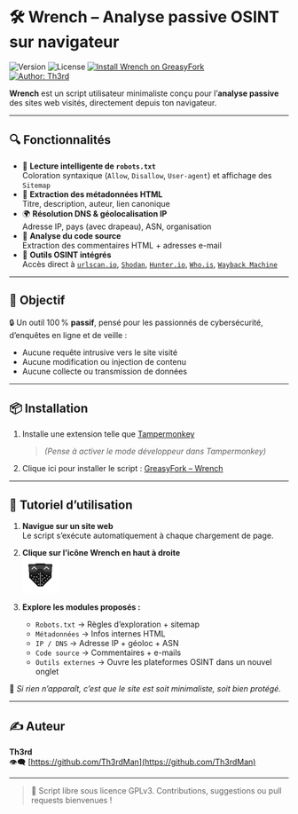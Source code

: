 # 🛠 Wrench – Analyse passive OSINT sur navigateur

![Version](https://img.shields.io/badge/Version-2.9-blue)
![License](https://img.shields.io/badge/License-GPLv3-teal)
[![Install Wrench on GreasyFork](https://img.shields.io/badge/Install-GreasyFork-red.svg)](https://greasyfork.org/fr/scripts/538478-wrench)  
[![Author: Th3rd](https://img.shields.io/badge/github-Th3rdMan-181717?logo=github)](https://github.com/Th3rdMan)

**Wrench** est un script utilisateur minimaliste conçu pour l’**analyse passive** des sites web visités, directement depuis ton navigateur.

---

## 🔍 Fonctionnalités

- 📜 **Lecture intelligente de `robots.txt`**  
  Coloration syntaxique (`Allow`, `Disallow`, `User-agent`) et affichage des `Sitemap`
- 🧠 **Extraction des métadonnées HTML**  
  Titre, description, auteur, lien canonique
- 🌍 **Résolution DNS & géolocalisation IP**  
  Adresse IP, pays (avec drapeau), ASN, organisation
- 🧱 **Analyse du code source**  
  Extraction des commentaires HTML + adresses e-mail
- 🧰 **Outils OSINT intégrés**  
  Accès direct à [`urlscan.io`](https://urlscan.io), [`Shodan`](https://shodan.io), [`Hunter.io`](https://hunter.io), [`Who.is`](https://who.is), [`Wayback Machine`](https://web.archive.org)

---

## 🎯 Objectif

🔒 Un outil 100 % **passif**, pensé pour les passionnés de cybersécurité, d’enquêtes en ligne et de veille :

- Aucune requête intrusive vers le site visité  
- Aucune modification ou injection de contenu  
- Aucune collecte ou transmission de données

---

## 📦 Installation

1. Installe une extension telle que [Tampermonkey](https://www.tampermonkey.net)
   > *(Pense à activer le mode développeur dans Tampermonkey)*  
3. Clique ici pour installer le script : [GreasyFork – Wrench](https://greasyfork.org/fr/scripts/538478-wrench)

---

## 🧭 Tutoriel d’utilisation

1. **Navigue sur un site web**  
   Le script s’exécute automatiquement à chaque chargement de page.

2. **Clique sur l’icône Wrench en haut à droite**  
![Wrench Icon](https://github.com/Th3rdMan/wrench-userscript/blob/main/wrench.png)

4. **Explore les modules proposés :**
   - `Robots.txt` → Règles d’exploration + sitemap
   - `Métadonnées` → Infos internes HTML
   - `IP / DNS` → Adresse IP + géoloc + ASN
   - `Code source` → Commentaires + e-mails
   - `Outils externes` → Ouvre les plateformes OSINT dans un nouvel onglet

🦏 *Si rien n’apparaît, c’est que le site est soit minimaliste, soit bien protégé.*

---

## ✍️ Auteur

**Th3rd**  
👁️‍🗨️ [https://github.com/Th3rdMan](https://github.com/Th3rdMan)

---

> 📘 Script libre sous licence GPLv3. Contributions, suggestions ou pull requests bienvenues !
